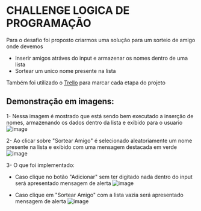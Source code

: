 # CHALLENGE LOGICA DE PROGRAMAÇÃO

Para o desafio foi proposto criarmos uma solução para um sorteio de amigo onde devemos

- Inserir amigos atráves do input e armazenar os nomes dentro de uma lista
- Sortear um unico nome presente na lista

Também foi utilizado o [Trello](https://trello.com/b/pKFrkRfb/trello-challenge-amigo-secreto-pt) para marcar cada etapa do projeto

## Demonstração em imagens:

1- Nessa imagem é mostrado que está sendo bem executado a inserção de nomes, armazenando os dados dentro da lista e exibido para o usuario
![image](https://github.com/user-attachments/assets/15ae4f6e-a647-467b-baad-94afb22e4274)

2- Ao clicar sobre "Sortear Amigo" é selecionado aleatoriamente um nome presente na lista e exibido com uma mensagem destacada em verde
![image](https://github.com/user-attachments/assets/e216710e-cdb8-48f3-9fa5-e974176be5be)

3- O que foi implementado:
- Caso clique no botão "Adicionar" sem ter digitado nada dentro do input será apresentado mensagem de alerta
![image](https://github.com/user-attachments/assets/c7fe6e6e-6b9a-4b2a-922b-cd30c8b3b090)

- Caso clique em "Sortear Amigo" com a lista vazia será apresentado mensagem de alerta
![image](https://github.com/user-attachments/assets/b8be2156-ce5d-4040-a89d-3ce01dd39206)
